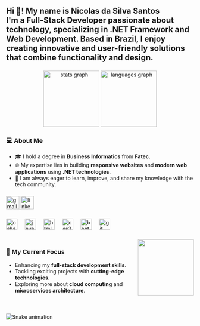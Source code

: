 <h2 align="left">Hi 👋! My name is Nicolas da Silva Santos  
<br>I'm a Full-Stack Developer passionate about technology, specializing in .NET Framework and Web Development. Based in Brazil, I enjoy creating innovative and user-friendly solutions that combine functionality and design.</h2>

###

<div align="center">
  <img src="https://github-readme-stats.vercel.app/api?username=NVanitas&hide_title=false&hide_rank=false&show_icons=true&include_all_commits=true&count_private=true&disable_animations=false&theme=dracula&locale=en&hide_border=false" height="150" alt="stats graph" />
  <img src="https://github-readme-stats.vercel.app/api/top-langs?username=NVanitas&locale=en&hide_title=false&layout=compact&card_width=320&langs_count=5&theme=dracula&hide_border=false" height="150" alt="languages graph" />
</div>

###

<h3 align="left">💻 <strong>About Me</strong></h3>
<ul>
  <li>🎓 I hold a degree in <strong>Business Informatics</strong> from <strong>Fatec</strong>.</li>
  <li>🌐 My expertise lies in building <strong>responsive websites</strong> and <strong>modern web applications</strong> using <strong>.NET technologies</strong>.</li>
  <li>🚀 I am always eager to learn, improve, and share my knowledge with the tech community.</li>
</ul>

###

<div align="left">
  <a href="mailto:nicolasdasilvasantos04@gmail.com" target="_blank">
    <img src="https://img.shields.io/static/v1?message=Gmail&logo=gmail&label=&color=D14836&logoColor=white&labelColor=&style=for-the-badge" height="35" alt="gmail logo" />
  </a>
  <a href="https://www.linkedin.com/in/nicolasdasilvasantos/" target="_blank">
    <img src="https://img.shields.io/static/v1?message=LinkedIn&logo=linkedin&label=&color=0077B5&logoColor=white&labelColor=&style=for-the-badge" height="35" alt="linkedin logo" />
  </a>
</div>

###

<div align="left">
  <img src="https://cdn.jsdelivr.net/gh/devicons/devicon/icons/csharp/csharp-original.svg" height="30" alt="csharp logo" />
  <img width="12" />
  <img src="https://cdn.jsdelivr.net/gh/devicons/devicon/icons/javascript/javascript-original.svg" height="30" alt="javascript logo" />
  <img width="12" />
  <img src="https://cdn.jsdelivr.net/gh/devicons/devicon/icons/html5/html5-original.svg" height="30" alt="html5 logo" />
  <img width="12" />
  <img src="https://cdn.jsdelivr.net/gh/devicons/devicon/icons/css3/css3-original.svg" height="30" alt="css3 logo" />
  <img width="12" />
  <img src="https://cdn.jsdelivr.net/gh/devicons/devicon/icons/bootstrap/bootstrap-original.svg" height="30" alt="bootstrap logo" />
  <img width="12" />
  <img src="https://cdn.jsdelivr.net/gh/devicons/devicon/icons/git/git-original.svg" height="30" alt="git logo" />
</div>

###

<div style="display: flex; justify-content: space-between; align-items: flex-start;">
  <div>
    <h3 align="left">🚧 <strong>My Current Focus</strong></h3>
    <ul>
      <li>Enhancing my <strong>full-stack development skills</strong>.</li>
      <li>Tackling exciting projects with <strong>cutting-edge technologies</strong>.</li>
      <li>Exploring more about <strong>cloud computing</strong> and <strong>microservices architecture</strong>.</li>
    </ul>
  </div>
  <div>
    <img height="150" src="https://media2.giphy.com/media/v1.Y2lkPTc5MGI3NjExazF2c2Fpb2cxbDlldGd4bGthYWZwYmNuYnljN296d2YycmVyZGF2NyZlcD12MV9pbnRlcm5hbF9naWZfYnlfaWQmY3Q9Zw/iKCejlLBqcJcrw3xWG/giphy.gif" />
  </div>
</div>

###

<br clear="both">

<img src="https://raw.githubusercontent.com/NVanitas/NVanitas/output/snake.svg" alt="Snake animation" />
